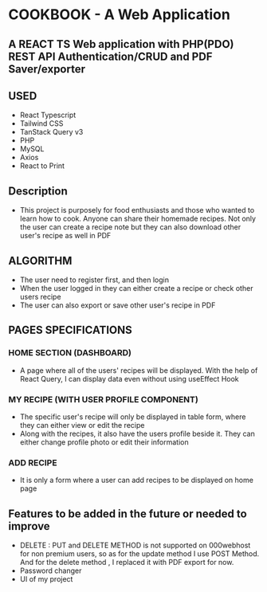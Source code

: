 # COOKBOOK - A Web Application

## A REACT TS Web application with PHP(PDO) REST API Authentication/CRUD and PDF Saver/exporter

## USED

- React Typescript
- Tailwind CSS
- TanStack Query v3
- PHP
- MySQL
- Axios
- React to Print

## Description

- This project is purposely for food enthusiasts and those who wanted to learn how to cook. Anyone can share their homemade recipes. Not only the user can create a recipe note but they can also download other user's recipe as well in PDF

## ALGORITHM

- The user need to register first, and then login
- When the user logged in they can either create a recipe or check other users recipe
- The user can also export or save other user's recipe in PDF

## PAGES SPECIFICATIONS

### HOME SECTION (DASHBOARD)

- A page where all of the users' recipes will be displayed. With the help of React Query, I can display data even without using useEffect Hook

### MY RECIPE (WITH USER PROFILE COMPONENT)

- The specific user's recipe will only be displayed in table form, where they can either view or edit the recipe
- Along with the recipes, it also have the users profile beside it. They can either change profile photo or edit their information

### ADD RECIPE

- It is only a form where a user can add recipes to be displayed on home page

## Features to be added in the future or needed to improve

- DELETE : PUT and DELETE METHOD is not supported on 000webhost for non premium users, so as for the update method I use POST Method. And for the delete method , I replaced it with PDF export for now.
- Password changer
- UI of my project
